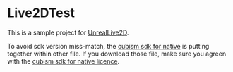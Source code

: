 # Live2DTest

This is a sample project for [UnrealLive2D](https://github.com/Arisego/UnrealLive2D).

To avoid sdk version miss-match, the [cubism sdk for native](https://www.live2d.com/en/download/cubism-sdk/download-native/) is putting together within other file. If you download those file, make sure you agreen with the [cubism sdk for native licence](https://www.live2d.com/en/download/cubism-sdk/download-native/). 
